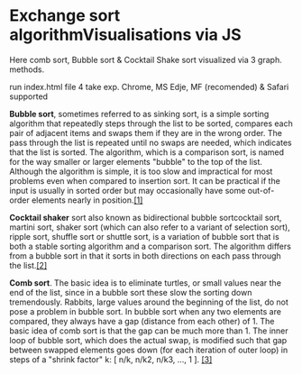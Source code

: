 # Exchange sort algorithmVisualisations via JS
Here comb sort, Bubble sort & Cocktail Shake sort visualized via 3 graph. methods.

run index.html file 4 take exp.
Chrome, MS Edje, MF (recomended) & Safari supported

<b>Bubble sort</b>, sometimes referred to as sinking sort, is a simple sorting algorithm that repeatedly steps through the list to be sorted, compares each pair of adjacent items and swaps them if they are in the wrong order. The pass through the list is repeated until no swaps are needed, which indicates that the list is sorted. The algorithm, which is a comparison sort, is named for the way smaller or larger elements "bubble" to the top of the list. Although the algorithm is simple, it is too slow and impractical for most problems even when compared to insertion sort. It can be practical if the input is usually in sorted order but may occasionally have some out-of-order elements nearly in position.<a href = https://en.wikipedia.org/wiki/Bubble_sort>[1]</a>

<b>Cocktail shaker</b> sort also known as bidirectional bubble sortcocktail sort, martini sort, shaker sort (which can also refer to a variant of selection sort), ripple sort, shuffle sort  or shuttle sort, is a variation of bubble sort that is both a stable sorting algorithm and a comparison sort. The algorithm differs from a bubble sort in that it sorts in both directions on each pass through the list.<a href = https://en.wikipedia.org/wiki/Cocktail_shaker_sort>[2]</a>

<b>Comb sort</b>. The basic idea is to eliminate turtles, or small values near the end of the list, since in a bubble sort these slow the sorting down tremendously. Rabbits, large values around the beginning of the list, do not pose a problem in bubble sort.
In bubble sort when any two elements are compared, they always have a gap (distance from each other) of 1. The basic idea of comb sort is that the gap can be much more than 1. The inner loop of bubble sort, which does the actual swap, is modified such that gap between swapped elements goes down (for each iteration of outer loop) in steps of a "shrink factor" k: [ n/k, n/k2, n/k3, ..., 1 ]. <a href = https://en.wikipedia.org/wiki/Comb_sort>[3]</a>
